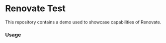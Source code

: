 # Renovate Test
This repository contains a demo used to showcase capabilities of Renovate.



### Usage

```artifacts.msap.io/mulesoft/core-paas-base-image-ubuntu:5.2.149
```


